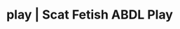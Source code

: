 ---
categories:
- Body Positivity
- Latex Fetish
- Alt Romance
- Femdom
- Gothic Erotica
image: /assets/images/1747714215993.jpg
layout: post
schema:
  description: Premium adult content featuring Scat Fetish, ABDL Play. High-quality
    visuals with provocative themes.
  keywords:
  - ABDL Play
  - Vintage Boudoir
  - POV Erotica
  - Lingerie Art
  - Tattooed Beauties
  - E-Girl Erotica
  - Scat Fetish
  name: 1747714215993 | Scat Fetish ABDL Play
  type: VisualArtwork
seo:
  description: Featured content with sensual Scat Fetish, ABDL Play. HD images available.
  keywords: Scat Fetish, ABDL Play
  og_image: /assets/images/1747714215993.jpg
  schema_type: VisualArtwork
tags:
- '#play'
- Scat Fetish
- ABDL Play
title: play | Scat Fetish ABDL Play
---